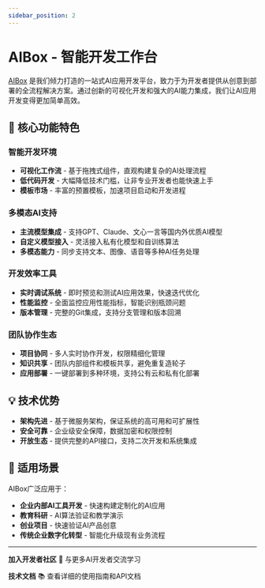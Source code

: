 ```yaml
---
sidebar_position: 2
---
```

# AIBox - 智能开发工作台

[AIBox](https://aibox.beisi.tech/) 是我们倾力打造的一站式AI应用开发平台，致力于为开发者提供从创意到部署的全流程解决方案。通过创新的可视化开发和强大的AI能力集成，我们让AI应用开发变得更加简单高效。

## 🌟 核心功能特色

### 智能开发环境
- **可视化工作流** - 基于拖拽式组件，直观构建复杂的AI处理流程
- **低代码开发** - 大幅降低技术门槛，让非专业开发者也能快速上手
- **模板市场** - 丰富的预置模板，加速项目启动和开发进程

### 多模态AI支持
- **主流模型集成** - 支持GPT、Claude、文心一言等国内外优质AI模型
- **自定义模型接入** - 灵活接入私有化模型和自训练算法
- **多模态能力** - 同步支持文本、图像、语音等多种AI任务处理

### 开发效率工具
- **实时调试系统** - 即时预览和测试AI应用效果，快速迭代优化
- **性能监控** - 全面监控应用性能指标，智能识别瓶颈问题
- **版本管理** - 完整的Git集成，支持分支管理和版本回溯

### 团队协作生态
- **项目协同** - 多人实时协作开发，权限精细化管理
- **知识共享** - 团队内部组件和模板共享，避免重复造轮子
- **应用部署** - 一键部署到多种环境，支持公有云和私有化部署

## 💡 技术优势

- **架构先进** - 基于微服务架构，保证系统的高可用和可扩展性
- **安全可靠** - 企业级安全保障，数据加密和权限控制
- **开放生态** - 提供完整的API接口，支持二次开发和系统集成

## 🎯 适用场景

AIBox广泛应用于：
- **企业内部AI工具开发** - 快速构建定制化的AI应用
- **教育科研** - AI算法验证和教学演示
- **创业项目** - 快速验证AI产品创意
- **传统企业数字化转型** - 智能化升级现有业务流程

---

**加入开发者社区** 💬 与更多AI开发者交流学习

**技术文档** 📚 查看详细的使用指南和API文档